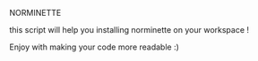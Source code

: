 NORMINETTE

this script will help you installing norminette on your workspace !

Enjoy with making your code more readable :)
